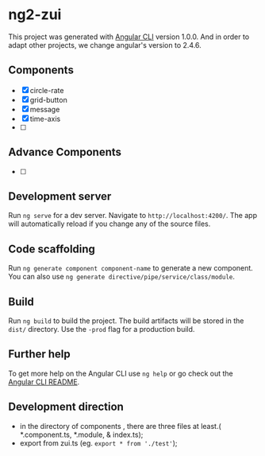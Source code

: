 # ng2-zui

This project was generated with [Angular CLI](https://github.com/angular/angular-cli) version 1.0.0. And in order to adapt other projects, we change angular's version to 2.4.6.

## Components

* [x] circle-rate
* [x] grid-button
* [x] message
* [x] time-axis
* [ ] 

## Advance Components

* [ ] 

## Development server

Run `ng serve` for a dev server. Navigate to `http://localhost:4200/`. The app will automatically reload if you change any of the source files.

## Code scaffolding

Run `ng generate component component-name` to generate a new component. You can also use `ng generate directive/pipe/service/class/module`.

## Build

Run `ng build` to build the project. The build artifacts will be stored in the `dist/` directory. Use the `-prod` flag for a production build.


## Further help

To get more help on the Angular CLI use `ng help` or go check out the [Angular CLI README](https://github.com/angular/angular-cli/blob/master/README.md).

## Development direction

+   in the directory of components , there are three files at least.( *.component.ts, *.module, & index.ts);
+   export from zui.ts (eg. `export * from './test'`);


